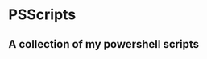 # PSScripts
A collection of my powershell scripts
-------------------------------------------------------------------------------------
